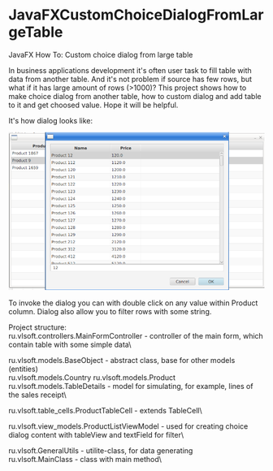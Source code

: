 # JavaFXCustomChoiceDialogFromLargeTable
JavaFX How To: Custom choice dialog from large table

In business applications development it's often user task to fill table with data from another table.
And it's not problem if source has few rows, but what if it has large amount of rows (>1000)?
This project shows how to make choice dialog from another table, how to custom dialog and add table to it and get choosed value.
Hope it will be helpful.

It's how dialog looks like:

![Alt text](screen.png "a title")

To invoke the dialog you can with double click on any value within Product column.
Dialog also allow you to filter rows with some string.

Project structure:\
ru.vlsoft.controllers.MainFormController - controller of the main form, which contain table with some simple data\
  
ru.vlsoft.models.BaseObject - abstract class, base for other models (entities)\
ru.vlsoft.models.Country
ru.vlsoft.models.Product
ru.vlsoft.models.TableDetails - model for simulating, for example, lines of the sales receipt\
  
ru.vlsoft.table_cells.ProductTableCell - extends TableCell\
  
ru.vlsoft.view_models.ProductListViewModel - used for creating choice dialog content with tableView and textField for filter\
  
ru.vlsoft.GeneralUtils - utilite-class, for data generating\
ru.vlsoft.MainClass - class with main method\
